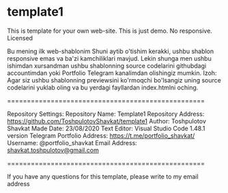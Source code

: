# template1
This is template for your own web-site. This is just demo. No responsive. Licensed

Bu mening ilk web-shablonim
Shuni aytib o'tishim kerakki, ushbu shablon responsive emas va ba'zi kamchiliklari mavjud.
Lekin shunga men ushbu ishimdan xursandman ushbu shablonning source codelarini githubdagi accountimdan yoki Portfolio Telegram kanalimdan olishingiz mumkin.
Izoh: Agar siz ushbu shablonning previewsini ko'rmoqchi bo'lsangiz uning source codelarini yuklab oling va bu yerdagi fayllardan index.htmlni oching.

==================================================

Repository Settings:
Repository Name: Template1
Repository Address: https://github.com/ToshpulotovShavkat/template1
Author: Toshpulotov Shavkat
Made Date: 23/08/2020
Text Editor: Visual Studio Code 1.48.1 version
Telegram Portfolio Address: https://t.me/portfolio_shavkat/
Username: @portfolio_shavkat
Email Address: shavkat.toshpulotov@gmail.com

==================================================

If you have any questions for this template, please write to my email address
